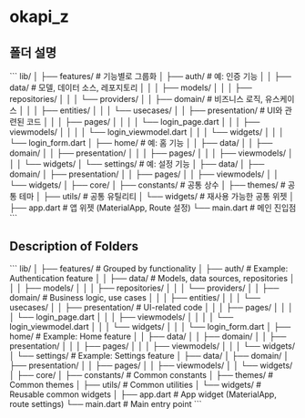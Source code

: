 # okapi_z

## 폴더 설명

\``` 
lib/
│
├── features/              # 기능별로 그룹화
│   ├── auth/              # 예: 인증 기능
│   │   ├── data/          # 모델, 데이터 소스, 레포지토리
│   │   │   ├── models/
│   │   │   ├── repositories/
│   │   │   └── providers/
│   │   ├── domain/        # 비즈니스 로직, 유스케이스
│   │   │   ├── entities/
│   │   │   └── usecases/
│   │   ├── presentation/  # UI와 관련된 코드
│   │   │   ├── pages/
│   │   │   │   └── login_page.dart
│   │   │   ├── viewmodels/
│   │   │   │   └── login_viewmodel.dart
│   │   │   └── widgets/
│   │   │       └── login_form.dart
│   ├── home/              # 예: 홈 기능
│   │   ├── data/
│   │   ├── domain/
│   │   ├── presentation/
│   │   │   ├── pages/
│   │   │   ├── viewmodels/
│   │   │   └── widgets/
│   └── settings/          # 예: 설정 기능
│       ├── data/
│       ├── domain/
│       ├── presentation/
│       │   ├── pages/
│       │   ├── viewmodels/
│       │   └── widgets/
│
├── core/
│   ├── constants/         # 공통 상수
│   ├── themes/            # 공통 테마
│   ├── utils/             # 공통 유틸리티
│   └── widgets/           # 재사용 가능한 공통 위젯
│
├── app.dart               # 앱 위젯 (MaterialApp, Route 설정)
└── main.dart              # 메인 진입점
\```



## Description of Folders

\```
lib/
│
├── features/              # Grouped by functionality
│   ├── auth/              # Example: Authentication feature
│   │   ├── data/          # Models, data sources, repositories
│   │   │   ├── models/
│   │   │   ├── repositories/
│   │   │   └── providers/
│   │   ├── domain/        # Business logic, use cases
│   │   │   ├── entities/
│   │   │   └── usecases/
│   │   ├── presentation/  # UI-related code
│   │   │   ├── pages/
│   │   │   │   └── login_page.dart
│   │   │   ├── viewmodels/
│   │   │   │   └── login_viewmodel.dart
│   │   │   └── widgets/
│   │   │       └── login_form.dart
│   ├── home/              # Example: Home feature
│   │   ├── data/
│   │   ├── domain/
│   │   ├── presentation/
│   │   │   ├── pages/
│   │   │   ├── viewmodels/
│   │   │   └── widgets/
│   └── settings/          # Example: Settings feature
│       ├── data/
│       ├── domain/
│       ├── presentation/
│       │   ├── pages/
│       │   ├── viewmodels/
│       │   └── widgets/
│
├── core/
│   ├── constants/         # Common constants
│   ├── themes/            # Common themes
│   ├── utils/             # Common utilities
│   └── widgets/           # Reusable common widgets
│
├── app.dart               # App widget (MaterialApp, route settings)
└── main.dart              # Main entry point
\```
